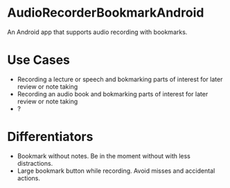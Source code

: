 # AudioRecorderBookmarkAndroid

An Android app that supports audio recording with bookmarks.

# Use Cases

* Recording a lecture or speech and bokmarking parts of interest for later review or note taking
* Recording an audio book and bokmarking parts of interest for later review or note taking
* ?

# Differentiators

* Bookmark without notes. Be in the moment without with less distractions.
* Large bookmark button while recording. Avoid misses and accidental actions.
